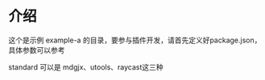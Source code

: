 # 介绍 
这个是示例 example-a 的目录，要参与插件开发，请首先定义好package.json，具体参数可以参考


standard 可以是 mdgjx、utools、raycast这三种